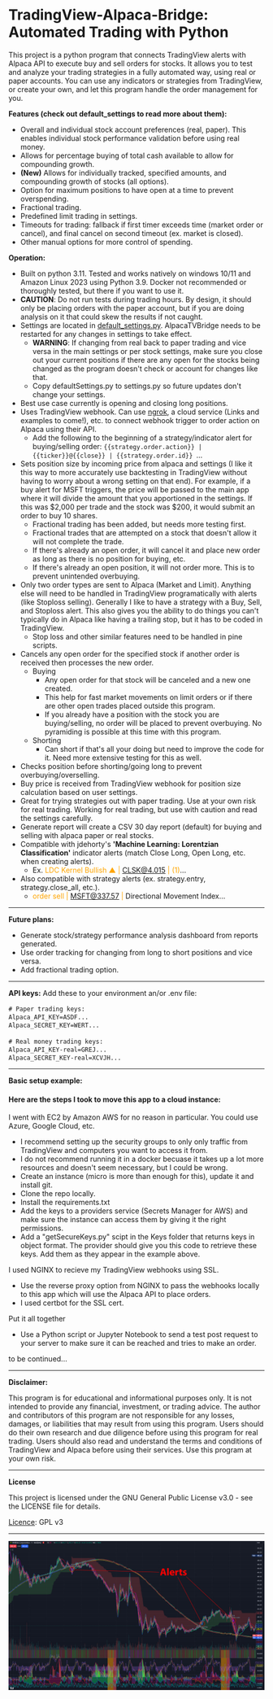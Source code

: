 # TradingView-Alpaca-Bridge: Automated Trading with Python

This project is a python program that connects TradingView alerts with Alpaca API to execute buy and sell orders for stocks. It allows you to test and analyze your trading strategies in a fully automated way, using real or paper accounts. You can use any indicators or strategies from TradingView, or create your own, and let this program handle the order management for you.

**Features (check out default_settings to read more about them):**

- Overall and individual stock account preferences (real, paper). This enables individual stock performance validation before using real money.
- Allows for percentage buying of total cash available to allow for compounding growth.
- **(New)** Allows for individually tracked, specified amounts, and compounding growth of stocks (all options).
- Option for maximum positions to have open at a time to prevent overspending.
- Fractional trading.
- Predefined limit trading in settings.
- Timeouts for trading: fallback if first timer exceeds time (market order or cancel), and final cancel on second timeout (ex. market is closed).
- Other manual options for more control of spending.

**Operation:**

- Built on python 3.11. Tested and works natively on windows 10/11 and Amazon Linux 2023 using Python 3.9. Docker not recommended or thoroughly tested, but there if you want to use it.
- **CAUTION**: Do not run tests during trading hours. By design, it should only be placing orders with the paper account, but if you are doing analysis on it that could skew the results if not caught.
- Settings are located in [default_settings.py](default_settings.py). AlpacaTVBridge needs to be restarted for any changes in settings to take effect.
  - **WARNING**: If changing from real back to paper trading and vice versa in the main settings or per stock settings, make sure you close out your current positions if there are any open for the stocks being changed as the program doesn't check or account for changes like that.
  - Copy defaultSettings.py to settings.py so future updates don't change your settings.
- Best use case currently is opening and closing long positions.
- Uses TradingView webhook. Can use [ngrok](https://ngrok.com/), a cloud service (Links and examples to come!), etc. to connect webhook trigger to order action on Alpaca using their API.
  - Add the following to the beginning of a strategy/indicator alert for buying/selling order: `{{strategy.order.action}} | {{ticker}}@{{close}} | {{strategy.order.id}} `...
- Sets position size by incoming price from alpaca and settings (I like it this way to more accurately use backtesting in TradingView without having to worry about a wrong setting on that end). For example, if a buy alert for MSFT triggers, the price will be passed to the main app where it will divide the amount that you apportioned in the settings. If this was $2,000 per trade and the stock was $200, it would submit an order to buy 10 shares.
  - Fractional trading has been added, but needs more testing first.
  - Fractional trades that are attempted on a stock that doesn't allow it will not complete the trade.
  - If there's already an open order, it will cancel it and place new order as long as there is no position for buying, etc.
  - If there's already an open position, it will not order more. This is to prevent unintended overbuying.
- Only two order types are sent to Alpaca (Market and Limit). Anything else will need to be handled in TradingView programatically with alerts (like Stoploss selling). Generally I like to have a strategy with a Buy, Sell, and Stoploss alert. This also gives you the ability to do things you can't typically do in Alpaca like having a trailing stop, but it has to be coded in TradingView.
  - Stop loss and other similar features need to be handled in pine scripts.
- Cancels any open order for the specified stock if another order is received then processes the new order.
  - Buying
    - Any open order for that stock will be canceled and a new one created.
    - This help for fast market movements on limit orders or if there are other open trades placed outside this program.
    - If you already have a position with the stock you are buying/selling, no order will be placed to prevent overbuying. No pyramiding is possible at this time with this program.
  - Shorting
    - Can short if that's all your doing but need to improve the code for it. Need more extensive testing for this as well.
- Checks position before shorting/going long to prevent overbuying/overselling.
- Buy price is received from TradingView webhook for position size calculation based on user settings.
- Great for trying strategies out with paper trading. Use at your own risk for real trading. Working for real trading, but use with caution and read the settings carefully.
- Generate report will create a CSV 30 day report (default) for buying and selling with alpaca paper or real stocks.
- Compatible with jdehorty's **'Machine Learning: Lorentzian Classification'** indicator alerts (match Close Long, Open Long, etc. when creating alerts).
  - Ex. <font color=orange>LDC Kernel Bullish ▲ | CLSK@4.015 | (1)</font>...
- Also compatible with strategy alerts (ex. strategy.entry, strategy.close_all, etc.).
  - <font color=orange>order sell | MSFT@337.57 | </font>Directional Movement Index...

---

**Future plans:**

- Generate stock/strategy performance analysis dashboard from reports generated.
- Use order tracking for changing from long to short positions and vice versa.
- Add fractional trading option.

---

**API keys:**
Add these to your environment an/or .env file:

```
# Paper trading keys:
Alpaca_API_KEY=ASDF...
Alpaca_SECRET_KEY=WERT...

# Real money trading keys:
Alpaca_API_KEY-real=GREJ...
Alpaca_SECRET_KEY-real=XCVJH...
```

---

**Basic setup example:**

#### Here are the steps I took to move this app to a cloud instance:

I went with EC2 by Amazon AWS for no reason in particular. You could use Azure, Google Cloud, etc.

- I recommend setting up the security groups to only only traffic from TradingView and computers you want to access it from.
- I do not recommend running it in a docker becuase it takes up a lot more resources and doesn't seem necessary, but I could be wrong.
- Create an instance (micro is more than enough for this), update it and install git.
- Clone the repo locally.
- Install the requirements.txt
- Add the keys to a providers service (Secrets Manager for AWS) and make sure the instance can access them by giving it the right permissions.
- Add a "getSecureKeys.py" scipt in the Keys folder that returns keys in object format. The provider should give you this code to retrieve these keys. Add them as they appear in the example above.

I used NGINX to recieve my TradingView webhooks using SSL.

- Use the reverse proxy option from NGINX to pass the webhooks locally to this app which will use the Alpaca API to place orders.
- I used certbot for the SSL cert.

Put it all together

- Use a Python script or Jupyter Notebook to send a test post request to your server to make sure it can be reached and tries to make an order.

to be continued...

---

**Disclaimer:**

This program is for educational and informational purposes only. It is not intended to provide any financial, investment, or trading advice. The author and contributors of this program are not responsible for any losses, damages, or liabilities that may result from using this program. Users should do their own research and due diligence before using this program for real trading. Users should also read and understand the terms and conditions of TradingView and Alpaca before using their services. Use this program at your own risk.

---

**License**

This project is licensed under the GNU General Public License v3.0 - see the LICENSE file for details.

[Licence](License): GPL v3

---

![](Assets/Capture.JPG)
